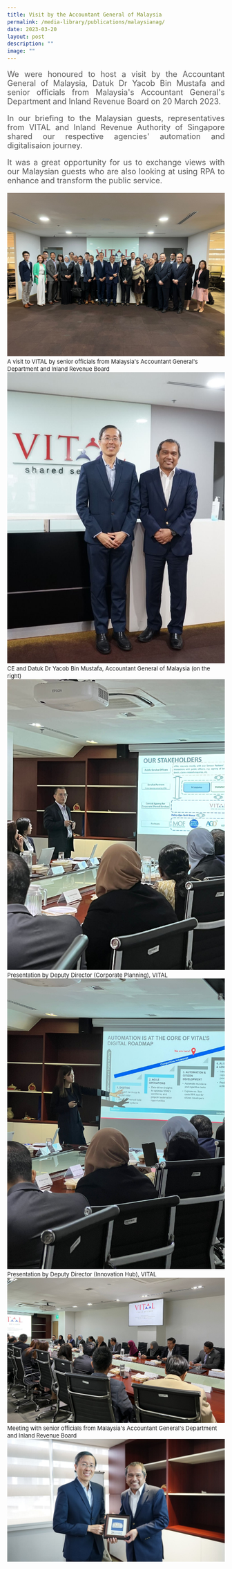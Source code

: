 ```yaml
---
title: Visit by the Accountant General of Malaysia
permalink: /media-library/publications/malaysianag/
date: 2023-03-20
layout: post
description: ""
image: ""
---
```

<p style="font-size: 18px;color:#585858;text-align:justify;">We were honoured to host a visit by the Accountant General of Malaysia, Datuk Dr Yacob Bin Mustafa and senior officials from Malaysia's Accountant General's Department and Inland Revenue Board on 20 March 2023.</p>

<p style="font-size: 18px;color:#585858;text-align:justify;">In our briefing to the Malaysian guests, representatives from VITAL and Inland Revenue Authority of Singapore shared our respective agencies' automation and digitalisaion journey.</p>

<p style="font-size: 18px;color:#585858;text-align:justify;">It was a great opportunity for us to exchange views with our Malaysian guests who are also looking at using RPA to enhance and transform the public service.</p>

<img src="/images/Media/malaysian 06.jpg">
<font size="-1">A visit to VITAL by senior officials from Malaysia's Accountant General's Department and Inland Revenue Board</font>
<br>
<img src="/images/Media/malaysian 05.jpg">
<font size="-1">CE and Datuk Dr Yacob Bin Mustafa, Accountant General of Malaysia (on the right)</font>
<img src="/images/Media/malaysian 03.jpg">
<font size="-1"> Presentation by Deputy Director (Corporate Planning), VITAL</font>
<br>
<img src="/images/Media/malaysian 04.jpg">
<font size="-1"> Presentation by Deputy Director (Innovation Hub), VITAL</font>
<br>
<img src="/images/Media/malaysian 02.jpg">
<font size="-1">Meeting with senior officials from Malaysia's Accountant General's Department and Inland Revenue Board</font>
<br>
<img src="/images/Media/malaysian 01.jpg">